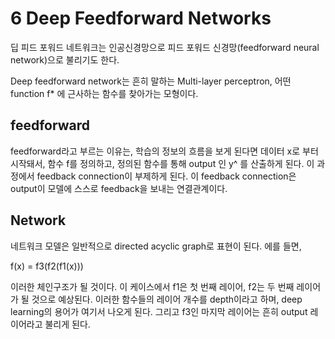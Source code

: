 # 6 Deep Feedforward Networks
딥 피드 포워드 네트워크는 인공신경망으로 피드 포워드 신경망(feedforward neural network)으로 불리기도 한다.

Deep feedforward network는 흔히 말하는 Multi-layer perceptron, 어떤 function f* 에 근사하는 함수를 찾아가는 모형이다.

## feedforward
feedforward라고 부르는 이유는, 학습의 정보의 흐름을 보게 된다면 데이터 x로 부터 시작돼서, 함수 f를 정의하고, 정의된 함수를 통해 output 인 y^ 를 산출하게 된다.
이 과정에서 feedback connection이 부제하게 된다. 이 feedback connection은 output이 모델에 스스로 feedback을 보내는 연결관계이다.

## Network
네트워크 모델은 일반적으로 directed acyclic graph로 표현이 된다. 에를 들면, 

f(x) = f3(f2(f1(x))) 

이러한 체인구조가 될 것이다. 이 케이스에서 f1은 첫 번째 레이어, f2는 두 번째 레이어가 될 것으로 예상된다.
이러한 함수들의 레이어 개수를 depth이라고 하며, deep learning의 용어가 여기서 나오게 된다.
그리고 f3인 마지막 레이어는 흔히 output 레이어라고 불리게 된다.